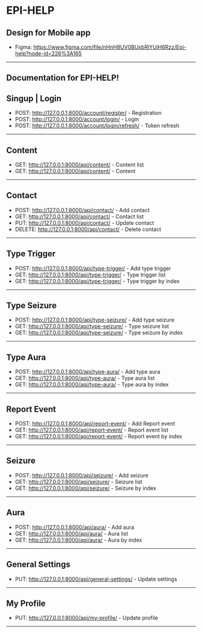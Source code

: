 # EPI-HELP


Design for Mobile app
---------------------
+ Figma: https://www.figma.com/file/nHnH8UV0BUxbRlYUiH6Rzz/Epi-help?node-id=226%3A165

--------------------------------------------------------------------


## Documentation for EPI-HELP!

Singup | Login
--------------
* POST: http://127.0.0.1:8000/account/register/ - Registration
* POST: http://127.0.0.1:8000/account/login/ - Login
* POST: http://127.0.0.1:8000/account/login/refresh/ - Token refresh

--------------------------------------------------------------------

Content
-------
* GET: http://127.0.0.1:8000/api/content/ - Content list
* GET: http://127.0.0.1:8000/api/content/<id> - Content

--------------------------------------------------------

Contact
-------
* POST: http://127.0.0.1:8000/api/contact/ - Add contact
* GET: http://127.0.0.1:8000/api/contact/ - Contact list
* PUT: http://127.0.0.1:8000/api/contact/<id> - Update contact
* DELETE: http://127.0.0.1:8000/api/contact/<id> - Delete contact

------------------------------------------------------------------

Type Trigger
------------
* POST: http://127.0.0.1:8000/api/type-trigger/ - Add type trigger
* GET: http://127.0.0.1:8000/api/type-trigger/ - Type trigger list
* GET: http://127.0.0.1:8000/api/type-trigger/<id> - Type trigger by index

-----------------------------------------------------------------

Type Seizure
------------
* POST: http://127.0.0.1:8000/api/type-seizure/ - Add type seizure
* GET: http://127.0.0.1:8000/api/type-seizure/ - Type seizure list
* GET: http://127.0.0.1:8000/api/type-seizure/<id> - Type seizure by index

-----------------------------------------------------------------

Type Aura
---------
* POST: http://127.0.0.1:8000/api/type-aura/ - Add type aura
* GET: http://127.0.0.1:8000/api/type-aura/ - Type aura list
* GET: http://127.0.0.1:8000/api/type-aura/<id> - Type aura by index

--------------------------------------------------------------------

Report Event
------------
* POST: http://127.0.0.1:8000/api/report-event/ - Add Report event
* GET: http://127.0.0.1:8000/api/report-event/ - Report event list
* GET: http://127.0.0.1:8000/api/report-event/<id> - Report event by index

-----------------------------------------------------------------

Seizure
------------
* POST: http://127.0.0.1:8000/api/seizure/ - Add seizure
* GET: http://127.0.0.1:8000/api/seizure/ - Seizure list
* GET: http://127.0.0.1:8000/api/seizure/<id> - Seizure by index

-----------------------------------------------------------------

Aura
---------
* POST: http://127.0.0.1:8000/api/aura/ - Add aura
* GET: http://127.0.0.1:8000/api/aura/ - Aura list
* GET: http://127.0.0.1:8000/api/aura/<id> - Aura by index

--------------------------------------------------------------------

General Settings
----------------
* PUT: http://127.0.0.1:8000/api/general-settings/ - Update settings

--------------------------------------------------------------------

My Profile
----------------
* PUT: http://127.0.0.1:8000/api/my-profile/ - Update profile

--------------------------------------------------------------------